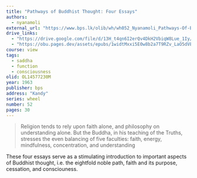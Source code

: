 ```yaml
---
title: "Pathways of Buddhist Thought: Four Essays"
authors:
  - nyanamoli
external_url: "https://www.bps.lk/olib/wh/wh052_Nyanamoli_Pathways-Of-Buddhist-Thought--Four-Essays.html"
drive_links:
  - "https://drive.google.com/file/d/13H_t4qn6I2erQv4DkH2VbiqW8Lue_1Iy/view?usp=sharing"
  - "https://obu.pages.dev/assets/epubs/1widtMxxi5E0w8b2a7T9RZv_LaO5dVEM4.epub"
course: view
tags:
  - saddha
  - function
  - consciousness
olid: OL14577230M
year: 1963
publisher: bps
address: "Kandy"
series: wheel
number: 52
pages: 30
---
```


> Religion tends to rely upon faith alone, and philosophy on understanding alone.
> But the Buddha, in his teaching of the Truths, stresses the even balancing of five faculties: faith, energy, mindfulness, concentration, and understanding

These four essays serve as a stimulating introduction to important aspects of Buddhist thought, i.e. the eightfold noble path, faith and its purpose, cessation, and consciouness.
